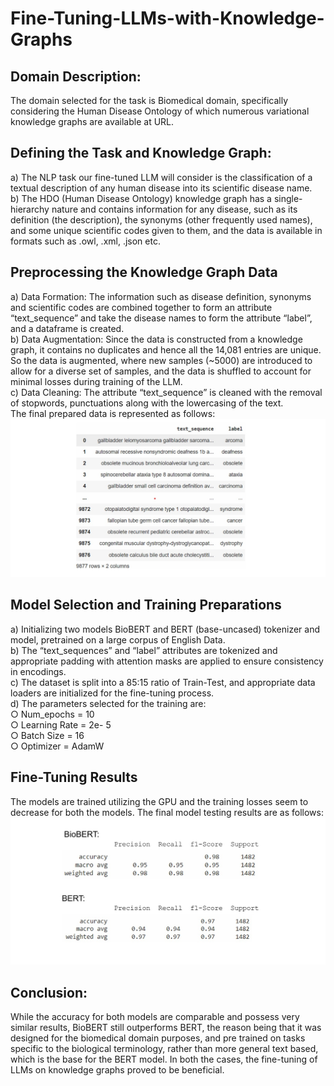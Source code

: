 # Fine-Tuning-LLMs-with-Knowledge-Graphs

 ## Domain Description:
 The domain selected for the task is Biomedical domain, specifically considering
 the Human Disease Ontology of which numerous variational knowledge graphs are
 available at URL.

 ## Defining the Task and Knowledge Graph:
 a) The NLP task our fine-tuned LLM will consider is the classification of a textual description of any human disease into its scientific disease name.<br>
 b) The HDO (Human Disease Ontology) knowledge graph has a single-hierarchy nature and contains information for any disease, such as its definition (the description), the synonyms (other frequently used names), and some unique scientific codes given to them, and the data is available in formats such as .owl,
 .xml, .json etc.

 ## Preprocessing the Knowledge Graph Data
 a) Data Formation: The information such as disease definition, synonyms and scientific codes are combined together to form an attribute “text_sequence” and take the disease names to form the attribute “label”, and a dataframe is created.<br>
 b) Data Augmentation: Since the data is constructed from a knowledge graph, it contains no duplicates and hence all the 14,081 entries are unique. So the data is augmented, where new samples (~5000) are introduced to allow for a diverse set of samples, and the data is shuffled to account for minimal losses during training of the LLM.<br>
 c) Data Cleaning: The attribute “text_sequence” is cleaned with the removal of stopwords, punctuations along with the lowercasing of the text.<br>
The final prepared data is represented as follows:<br>
![prepared_data](https://github.com/rishav197/Fine-Tuning-LLMs-with-Knowledge-Graphs/blob/main/images/img1.jpg)


 ## Model Selection and Training Preparations
 a) Initializing two models BioBERT and BERT (base-uncased) tokenizer and model, pretrained on a large corpus of English Data.<br>
 b) The “text_sequences” and “label” attributes are tokenized and appropriate padding with attention masks are applied to ensure consistency in encodings.<br>
 c) The dataset is split into a 85:15 ratio of Train-Test, and appropriate data loaders are initialized for the fine-tuning process.<br>
 d) The parameters selected for the training are:<br>
 ○ Num_epochs = 10<br>
 ○ Learning Rate = 2e- 5<br>
 ○ Batch Size = 16<br>
 ○ Optimizer = AdamW



## Fine-Tuning Results
 The models are trained utilizing the GPU and the training losses seem to
 decrease for both the models.
 The final model testing results are as follows:<br>
![Model_results](https://github.com/rishav197/Fine-Tuning-LLMs-with-Knowledge-Graphs/blob/main/images/img2.jpg)


## Conclusion:
 While the accuracy for both models are comparable and possess very similar
 results, BioBERT still outperforms BERT, the reason being that it was designed for the
 biomedical domain purposes, and pre trained on tasks specific to the biological
 terminology, rather than more general text based, which is the base for the BERT
 model. In both the cases, the fine-tuning of LLMs on knowledge graphs proved to be
 beneficial.
